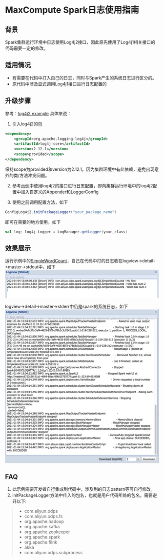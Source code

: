 # MaxCompute Spark日志使用指南
## 背景
Spark集群运行环境中日志使用Log4j2接口，因此原先使用了Log4j1相关接口的代码需要一定的修改。

## 适用情况
- 有需要在代码中打入自己的日志，同时与Spark产生的系统日志进行区分的。
- 原代码中涉及显式调用Log4j1接口进行日志配置的

## 升级步骤
参考：[log4j2 example](https://github.com/aliyun/MaxCompute-Spark/tree/master/spark-2.x/src/main/scala/com/aliyun/odps/spark/examples/log4j2)
具体来说：
1. 引入log4j2的包
```xml
<dependency>
    <groupId>org.apache.logging.log4j</groupId>
    <artifactId>log4j-core</artifactId>
    <version>2.12.1</version>
    <scope>provided</scope>
</dependency>
```
保持scope为provided和version为2.12.1，因为集群环境中有此依赖，避免出现意外的类/方法冲突问题。

2. 参考[示例](https://github.com/aliyun/MaxCompute-Spark/blob/master/spark-2.x/src/main/java/com/aliyun/odps/spark/examples/utils/ConfigLog4j2.java)中使用log4j2的接口进行日志配置，即向集群运行环境中的log4j2配置中加入自定义的Appender和LoggerConfig

3. 使用之前调用配置方法，如下
```java
ConfigLog4j2.initPackageLogger("your_package_name")
```
即可在需要的地方使用，如下
```scala
val log: log4j.Logger = LogManager.getLogger(your_class)
```

## 效果展示
运行示例中的[SimpleWordCount](https://github.com/aliyun/MaxCompute-Spark/blob/master/spark-2.x/src/main/scala/com/aliyun/odps/spark/examples/log4j2/SimpleWordCount.scala)，自己在代码中打的日志收在logview->detail->master->stdout中，如下
![stdout](../../resources/log4j2-stdout.jpg)

logview->detail->master->stderr中仍是spark的系统日志，如下
![stderr](../../resources/log4j2-stderr.jpg)

## FAQ
1. 此示例需要开发者自行集成到代码中，涉及到的日志pattern等可自行修改。
2. initPackageLogger方法中传入的包名，也就是用户代码所处的包名，需要避开以下:
> * com.aliyun.odps
> * com.aliyun.odps.fs
> * org.apache.hadoop
> * org.apache.kafka
> * org.apache.zookeeper
> * org.apache.spark
> * org.apache.flink
> * akka
> * com.aliyun.odps.subprocess